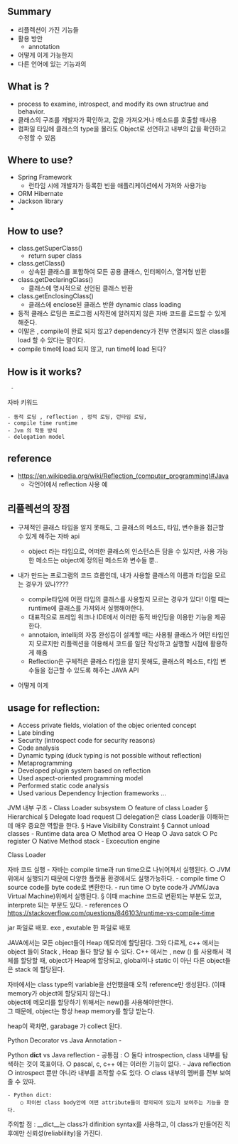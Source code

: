 ## Summary
- 리플렉션이 가진 기능들
- 활용 방안
	- annotation
- 어떻게 이게 가능한지
- 다른 언어에 있는 기능과의 

## What is ?
- process to examine, introspect, and modify its own structrue and behavior.
- 클래스의 구조를 개발자가 확인하고, 값을 가져오거나 메소드를 호출할 때사용
- 컴파일 타임에 클래스의 type을 몰라도 Object로 선언하고 내부의 값을 확인하고 수정할 수 있음
  
## Where to use?
- Spring Framework
  - 런타임 시에 개발자가 등록한 빈을 애플리케이션에서 가져와 사용가능
- ORM Hibernate
- Jackson library
- 

## How to use?
- class.getSuperClass()
  - return super class
- class.getClass()
  - 상속된 클래스를 포함하여 모든 공용 클래스, 인터페이스, 열거형 반환
- class.getDeclaringClass() 
  - 클래스에 명시적으로 선언된 클래스 반환
- class.getEnclosingClass()
  - 클래스에 enclose된 클래스 반환
dynamic class loading
- 동적 클래스 로딩은 프로그램 시작전에 알려지지 않은 자바 코드를 로드할 수 있게 해준다.
- 이말은 , compile이 완료 되지 않고? dependency가 전부 연결되지 않은 class를 load 할 수 있다는 말이다. 
- compile time에 load 되지 않고, run time에 load 된다?


## How is it works?
	 - 
자바 키워드

	- 동적 로딩 , reflection , 정적 로딩, 런타임 로딩, 
	- compile time runtime
	- Jvm 의 작동 방식 
	- delegation model


## reference
- https://en.wikipedia.org/wiki/Reflection_(computer_programming)#Java 
	- 각언어에서 reflection 사용 예
## 리플렉션의 장점
- 구체적인 클래스 타입을 알지 못해도, 그 클래스의 메소드, 타입, 변수들을 접근할 수 있게 해주는 자바 api
	- object 라는 타입으로, 어떠한 클래스의 인스턴스든 담을 수 있지만, 사용 가능한 메소드는 object에 정의된 메소드와 변수들 뿐..
- 내가 만드는 프로그램의 코드 흐름인데, 내가 사용할 클래스의 이름과 타입을 모르는 경우가 있나????
	- compile타임에 어떤 타입의 클래스를 사용할지 모르는 경우가 있다! 이럴 때는 runtime에 클래스를 가져와서 실행해야한다.
	- 대표적으로 프레임 워크나 IDE에서 이러한 동적 바인딩을 이용한 기능을 제공한다.
	- annotaion, intellij의 자동 완성등이 설계할 때는 사용될 클래스가 어떤 타입인지 모르지만 리플렉션을 이용해서 코드를 일단 작성하고 실행할 시점에 활용하게 해줌
	- Reflection은 구체적은 클래스 타입을 알지 못해도, 클래스의 메소드, 타입 변수들을 접근할 수 있도록 해주는 JAVA API

- 어떻게 이게 

## usage for reflection:
- Access private fields, violation of the objec oriented concept
- Late binding
- Security (introspect code for security reasons)
- Code analysis
- Dynamic typing (duck typing is not possible without reflection)
- Metaprogramming
- Developed plugin system based on reflection
- Used aspect-oriented programming model
- Performed static code analysis
- Used various Dependency Injection frameworks
...


JVM  내부 구조
	- Class Loader subsystem
		○ feature of class Loader
			§ Hierarchical
			§ Delegate load request 
				□ delegation은 class Loader을 이해하는데 매우 중요한 역할을 한다. 
			§ Have Visibility Constraint
			§ Cannot unload classes
	- Runtime data area
		○ Method area
		○ Heap
		○ Java satck
		○ Pc register
		○ Native Method stack
	- Excecution engine



Class Loader 

자바 코드 실행 
	- 자바는 compile time과 run time으로 나뉘어져서 실행된다.
		○ JVM위에서 실행되기 때문에 다양한 플랫폼 환경에서도 실행가능하다. 
	- compile time
		○ source code를 byte code로 변환한다.
	- run time
		○ byte code가 JVM(Java Virtual Machine)위에서 실행된다.
			§ 이때 machine 코드로 변환되는 부분도 있고, interprete 되는 부분도 있다. 
	- references
		○ https://stackoverflow.com/questions/846103/runtime-vs-compile-time


jar 파일로 배포. 
exe , exutable 한 파일로 배포 



JAVA에서는 모든 object들이 Heap 메모리에 할당된다. 
그와 다르게, c++ 에서는 object 들이 Stack , Heap 둘다 할당 될 수 있다. 
C++ 에서는 , new () 를 사용해서 객체를 할당할 때, object가 Heap에 할당되고,
global이나 static 이 아닌 다른 object들은 stack 에 할당된다. 

자바에서는 class type의 variable을 선언했을때 오직 reference만 생성된다. 
(이때memory가 object에 할당되지 않는다.)  
object에 메모리를 할당하기 위해서는 new()를 사용해야만한다.  
그 때문에, object는 항상 heap memory를 할당 받는다. 

heap이 꽉차면, garabage 가 collect 된다. 



Python Decorator vs Java Annotation
	- 

Python __dict__ vs Java reflection 
	-  공통점 :
		○ 둘다 introspection, class 내부를 탐색하는 것이 목표이다.
		○ pascal, c, c++ 에는 이러한 기능이 없다. 
	- Java reflection 
		○ introspect 뿐만 아니라 내부를 조작할 수도 있다. 
		○ class 내부의 멤버를 전부 보여줄 수 있따. 
		
	- Python dict: 
		○ 파이썬 class body안에 어떤 attribute들이 정의되어 있는지 보여주는 기능을 한다.
주의할 점 : __dict__는 class가 difinition syntax를 사용하고, 이 class가 만들어진 직후에만 신뢰성(reliablility)을 가진다. 
